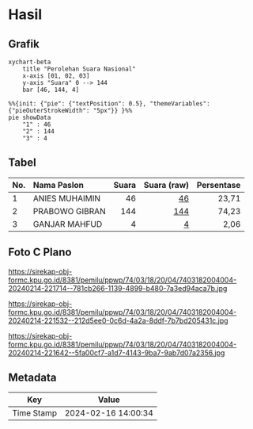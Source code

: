 # Hasil

## Grafik

```mermaid
xychart-beta
    title "Perolehan Suara Nasional"
    x-axis [01, 02, 03]
    y-axis "Suara" 0 --> 144
    bar [46, 144, 4]
```

```mermaid
%%{init: {"pie": {"textPosition": 0.5}, "themeVariables": {"pieOuterStrokeWidth": "5px"}} }%%
pie showData
    "1" : 46
    "2" : 144
    "3" : 4
```

## Tabel

| No. | Nama Paslon    | Suara | Suara (raw) | Persentase |
|:--- |:-------------- | -----:| -----------:| ----------:|
| 1   | ANIES MUHAIMIN | 46    | [46][p-1]   | 23,71      |
| 2   | PRABOWO GIBRAN | 144   | [144][p-2]  | 74,23      |
| 3   | GANJAR MAHFUD  | 4     | [4][p-3]    | 2,06       |


[p-1]: https://github.com/gigit-pemilu/pemilu-2024/blob/main/pilpres/hitung-suara/sub/74-sulawesi-tenggara/sub/03-muna/sub/18-lohia/sub/2004-waara/sub/004-tps/sub/paslon-1.txt
[p-2]: https://github.com/gigit-pemilu/pemilu-2024/blob/main/pilpres/hitung-suara/sub/74-sulawesi-tenggara/sub/03-muna/sub/18-lohia/sub/2004-waara/sub/004-tps/sub/paslon-2.txt
[p-3]: https://github.com/gigit-pemilu/pemilu-2024/blob/main/pilpres/hitung-suara/sub/74-sulawesi-tenggara/sub/03-muna/sub/18-lohia/sub/2004-waara/sub/004-tps/sub/paslon-3.txt

## Foto C Plano

https://sirekap-obj-formc.kpu.go.id/8381/pemilu/ppwp/74/03/18/20/04/7403182004004-20240214-221714--781cb266-1139-4899-b480-7a3ed94aca7b.jpg

https://sirekap-obj-formc.kpu.go.id/8381/pemilu/ppwp/74/03/18/20/04/7403182004004-20240214-221532--212d5ee0-0c6d-4a2a-8ddf-7b7bd205431c.jpg

https://sirekap-obj-formc.kpu.go.id/8381/pemilu/ppwp/74/03/18/20/04/7403182004004-20240214-221642--5fa00cf7-a1d7-4143-9ba7-9ab7d07a2356.jpg


## Metadata

| Key        | Value               |
| ---------- | ------------------- |
| Time Stamp | 2024-02-16 14:00:34 |



